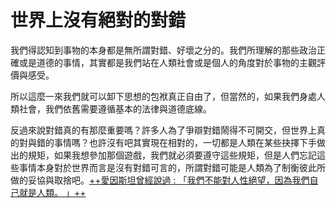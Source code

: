 # 世界上沒有絕對的對錯

我們得認知到事物的本身都是無所謂對錯、好壞之分的。我們所理解的那些政治正確或是道德的事情，其實都是我們站在人類社會或是個人的角度對於事物的主觀評價與感受。

所以這麼一來我們就可以卸下思想的包袱真正自由了，但當然的，如果我們身處人類社會，我們依舊需要遵循基本的法律與道德底線。

反過來說對錯真的有那麼重要嗎？許多人為了爭辯對錯鬧得不可開交，但世界上真的對與錯的事情嗎？也許沒有吧其實現在相對的，一切都是人類在某些抉擇下手做出的規矩，如果我想參加那個遊戲，我們就必須要遵守這些規矩，但是人們忘記這些事情本身對於世界而言是沒有對錯可言的，所謂對錯可能是人類為了制衡彼此所做的妥協與取捨吧。[++愛因斯坦曾經說過 : 「我們不能對人性絕望，因為我們自己就是人類。 」++](https://app.heptabase.com/1073eaff-d09e-4b1b-a27a-29250ff26aa9/card/658ba60b-b68b-4fa7-bf2e-e7058230f5a6)